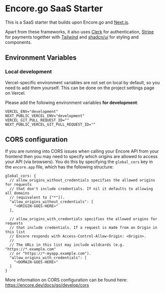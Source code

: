 # Encore.go SaaS Starter

This is a SaaS starter that builds upon Encore.go and [Next.js](https://nextjs.org/).

Apart from these frameworks, it also uses [Clerk](https://clerk.com/) for authentication, [Stripe](https://stripe.com/) for payments together with [Tailwind](https://tailwindcss.com/) and [shadcn/ui](https://ui.shadcn.com/) for styling and components.

## Environment Variables

### Local development

Vercel-specific environment variables are not set on local by default, so you need to add them yourself.
This can be done on the project settings page on Vercel.

Please add the following environment variables **for development**:

```env
VERCEL_ENV="development"
NEXT_PUBLIC_VERCEL_ENV="development"
VERCEL_GIT_PULL_REQUEST_ID=""
NEXT_PUBLIC_VERCEL_GIT_PULL_REQUEST_ID=""
```

## CORS configuration

If you are running into CORS issues when calling your Encore API from your frontend then you may need to specify which
origins are allowed to access your API (via browsers). You do this by specifying the `global_cors` key in the `encore.app`
file, which has the following structure:

```json5
global_cors: {
  // allow_origins_without_credentials specifies the allowed origins for requests
  // that don't include credentials. If nil it defaults to allowing all domains
  // (equivalent to ["*"]).
  "allow_origins_without_credentials": [
    "<ORIGIN-GOES-HERE>"
  ],
        
  // allow_origins_with_credentials specifies the allowed origins for requests
  // that include credentials. If a request is made from an Origin in this list
  // Encore responds with Access-Control-Allow-Origin: <Origin>.
  //
  // The URLs in this list may include wildcards (e.g. "https://*.example.com"
  // or "https://*-myapp.example.com").
  "allow_origins_with_credentials": [
    "<DOMAIN-GOES-HERE>"
  ]
}
```

More information on CORS configuration can be found here: <https://encore.dev/docs/go/develop/cors>

```
